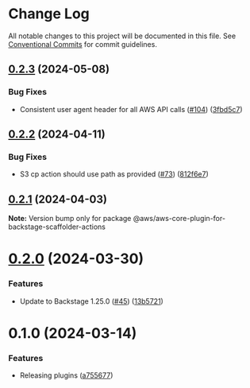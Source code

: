 # Change Log

All notable changes to this project will be documented in this file.
See [Conventional Commits](https://conventionalcommits.org) for commit guidelines.

## [0.2.3](https://github.com/awslabs/backstage-plugins-for-aws/compare/@aws/aws-core-plugin-for-backstage-scaffolder-actions@0.2.2...@aws/aws-core-plugin-for-backstage-scaffolder-actions@0.2.3) (2024-05-08)


### Bug Fixes

* Consistent user agent header for all AWS API calls ([#104](https://github.com/awslabs/backstage-plugins-for-aws/issues/104)) ([3fbd5c7](https://github.com/awslabs/backstage-plugins-for-aws/commit/3fbd5c7fcc9c7095d7eff5fb2bacc77fda9e5a81))





## [0.2.2](https://github.com/awslabs/backstage-plugins-for-aws/compare/@aws/aws-core-plugin-for-backstage-scaffolder-actions@0.2.1...@aws/aws-core-plugin-for-backstage-scaffolder-actions@0.2.2) (2024-04-11)


### Bug Fixes

* S3 cp action should use path as provided ([#73](https://github.com/awslabs/backstage-plugins-for-aws/issues/73)) ([812f6e7](https://github.com/awslabs/backstage-plugins-for-aws/commit/812f6e74cf4d91c0125c08b7edb066190718387c))





## [0.2.1](https://github.com/awslabs/backstage-plugins-for-aws/compare/@aws/aws-core-plugin-for-backstage-scaffolder-actions@0.2.0...@aws/aws-core-plugin-for-backstage-scaffolder-actions@0.2.1) (2024-04-03)

**Note:** Version bump only for package @aws/aws-core-plugin-for-backstage-scaffolder-actions





# [0.2.0](https://github.com/awslabs/backstage-plugins-for-aws/compare/@aws/aws-core-plugin-for-backstage-scaffolder-actions@0.1.0...@aws/aws-core-plugin-for-backstage-scaffolder-actions@0.2.0) (2024-03-30)


### Features

* Update to Backstage 1.25.0 ([#45](https://github.com/awslabs/backstage-plugins-for-aws/issues/45)) ([13b5721](https://github.com/awslabs/backstage-plugins-for-aws/commit/13b5721f176a898f7de7f483852732ee8014a1cc))





# 0.1.0 (2024-03-14)

### Features

- Releasing plugins ([a755677](https://github.com/awslabs/backstage-plugins-for-aws/commit/a75567771e3cbafe2ef2814ad33b1cc54e9564e0))

